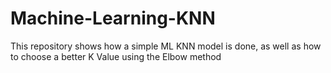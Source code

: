 # Machine-Learning-KNN
This repository shows how a simple ML KNN model is done, as well as how to choose a better K Value using the Elbow method
